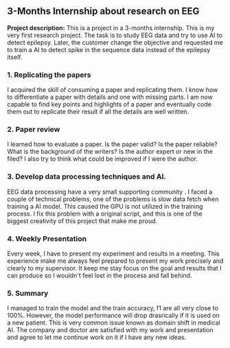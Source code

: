 ## 3-Months Internship about research on EEG 

**Project description:** This is a project in a 3-months internship. This is my very first research project. The task is to study EEG data and try to use AI to detect epilepsy. Later, the customer change the objective and requested me to train a AI to detect spike in the sequence data instead of the epilepsy itself.

### 1. Replicating the papers
I acquired the skill of consuming a paper and replicating them. I know how to differentiate a paper with details and one with missing parts. I am now capable to find key points and highlights of a paper and eventually code them out to replicate their result if all the details are well written.

### 2. Paper review
I learned how to evaluate a paper. Is the paper valid? Is the paper reliable? What is the background of the writers? Is the author expert or new in the filed? I also try to think what could be improved if I were the author.

### 3. Develop data processing techniques and AI.
EEG data processing have a very small supporting community . I faced a couple of technical problems, one of the problems is slow data fetch when training a AI model. This caused the GPU is not utilized in the training process. I fix this problem with a original script, and this is one of the biggest creativity of this project that make me proud.

### 4. Weekly Presentation
Every week, I have to present my experiment and results in a meeting. This experience make me always feel prepared to present my work precisely and clearly to my supervisor. It keep me stay focus on the goal and results that I can produce so I wouldn't feel lost in the process and fall behind.

### 5. Summary
I managed to train the model and the train accuracy, f1 are all very close to 100%. However, the model performance will drop drasrically if it is used on a new patient. This is very common issue known as domain shift in medical AI. The company and doctor are satisfied with my work and presentation and agree to let me continue work on it if I have any new ideas.